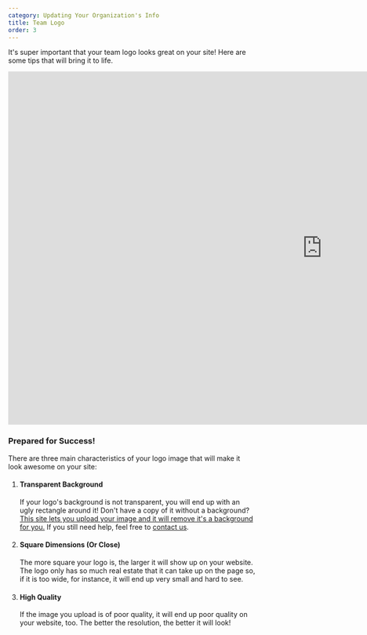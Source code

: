 ```yaml
---
category: Updating Your Organization's Info
title: Team Logo
order: 3
---
```

It's super important that your team logo looks great on your site! Here are some tips that will bring it to life.

<iframe width="1280" height="720" src="https://www.youtube.com/embed/LvVd83AeE8g" frameborder="0" allow="accelerometer; autoplay; clipboard-write; encrypted-media; gyroscope; picture-in-picture" allowfullscreen></iframe>

### Prepared for Success!

There are three main characteristics of your logo image that will make it look awesome on your site:

1. #### Transparent Background

   If your logo's background is not transparent, you will end up with an ugly rectangle around it! Don't have a copy of it without a background? [This site lets you upload your image and it will remove it's a background for you.](https://remove.bg) If you still need help, feel free to [contact us](https://inthezone.dev/#contact-form).
2. #### Square Dimensions (Or Close)

   The more square your logo is, the larger it will show up on your website. The logo only has so much real estate that it can take up on the page so, if it is too wide, for instance, it will end up very small and hard to see.
3. #### High Quality

   If the image you upload is of poor quality, it will end up poor quality on your website, too. The better the resolution, the better it will look!